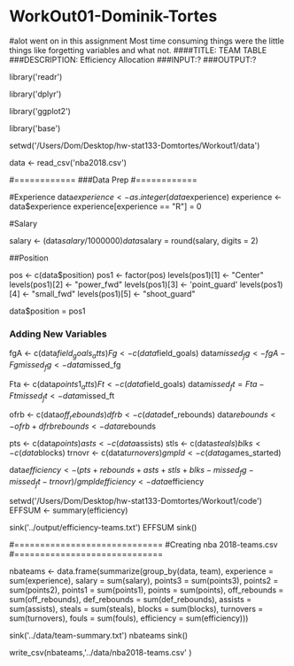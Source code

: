 # WorkOut01-Dominik-Tortes

#alot went on in this assignment Most time consuming things were the little things like forgetting variables and what not. 
####TITLE: TEAM TABLE
###DESCRIPTION: Efficiency Allocation
###INPUT:?
###OUTPUT:?



library('readr')

library('dplyr')

library('ggplot2')

library('base')

setwd('/Users/Dom/Desktop/hw-stat133-Domtortes/Workout1/data')

data <- read_csv('nba2018.csv')

#============
###Data Prep
#============


#Experience
data$experience <- as.integer(data$experience)
experience <- data$experience
experience[experience == "R"] = 0


#Salary

salary <- (data$salary/1000000)
data$salary = round(salary, digits = 2)


##Position

pos <- c(data$position)
pos1 <- factor(pos)
levels(pos1)[1] <- "Center"
levels(pos1)[2] <- "power_fwd"
levels(pos1)[3] <- 'point_guard'
levels(pos1)[4] <- "small_fwd"
levels(pos1)[5] <- "shoot_guard" 

data$position = pos1

### Adding New Variables

fgA <- c(data$field_goals_atts)
Fg <- c(data$field_goals)
data$missed_fg <- fgA - Fg
missed_fg <- data$missed_fg

Fta <- c(data$points1_atts)
Ft <- c(data$field_goals)
data$missed_ft = Fta - Ft
missed_ft <- data$missed_ft

ofrb <- c(data$off_rebounds)
dfrb <- c(data$def_rebounds)
data$rebounds <- ofrb + dfrb
rebounds <- data$rebounds

pts <- c(data$points)
asts <- c(data$assists)
stls <- c(data$steals)
blks <- c(data$blocks)
trnovr <- c(data$turnovers)
gmpld <- c(data$games_started)

data$efficiency <- (pts + rebounds + asts + stls +blks - missed_fg - missed_ft - trnovr)/ gmpld
efficiency <- data$efficiency

setwd('/Users/Dom/Desktop/hw-stat133-Domtortes/Workout1/code')
EFFSUM <- summary(efficiency)

sink('../output/efficiency-teams.txt')
EFFSUM
sink()

#=============================
#Creating nba 2018-teams.csv
#=============================


nbateams <- data.frame(summarize(group_by(data, team), 
                              experience = sum(experience), 
                              salary = sum(salary), 
                              points3 = sum(points3), 
                              points2 = sum(points2), 
                              points1 = sum(points1), 
                              points = sum(points), 
                              off_rebounds = sum(off_rebounds), 
                              def_rebounds = sum(def_rebounds), 
                              assists = sum(assists), 
                              steals = sum(steals), 
                              blocks = sum(blocks), 
                              turnovers = sum(turnovers), 
                              fouls = sum(fouls), 
                              efficiency = sum(efficiency)))

sink('../data/team-summary.txt')
nbateams
sink()

write_csv(nbateams,'../data/nba2018-teams.csv' )
